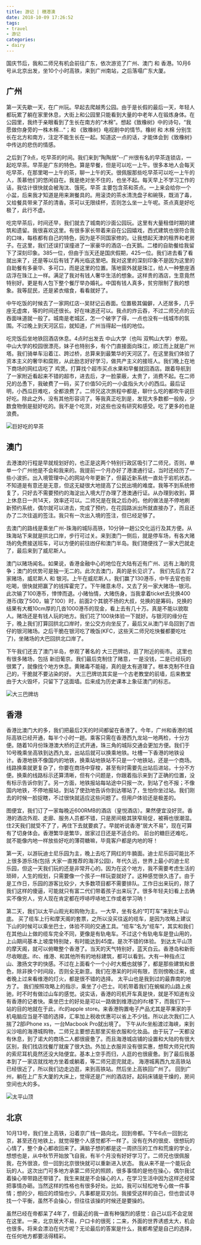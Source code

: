 ```yaml
---
title: 游记 | 穗港澳
date: 2018-10-09 17:26:52
tags:
- travel
- 游记
categories:
- dairy
---
```


国庆节后，我和二师兄有机会前往广东，依次游览了广州、澳门 和 香港。10月6号从北京出发，坐10个小时高铁，来到广州南站，之后落塌广东大厦。

## 广州

第一天先歇一天，在广州玩。早起去爬越秀公园。由于是长假的最后一天，年轻人都玩累了躺在家里休息，大街上和公园里只能看到大量的中老年人在锻炼身体。在公园里，我终于亲眼看到了生长在南方的“木棉”。想起《致橡树》中的诗句，“我愿做你身旁的一株木棉...“；和 《致橡树》电视剧中的情节。橡树 和 木棉 分别生长在北方和南方，注定不能生长在一起。知道这一点的话，才能体会到《致橡树》中传达的悲伤的情感。

之后到了9点，吃早茶的时间。我们来到“陶陶居”--广州很有名的早茶连锁店，一起吃早茶。早茶是广东的特色。算是早餐，但是可以吃一上午。很多本地人会每天吃早茶，在那里喝一上午的茶，聊一上午的天。很佩服那些吃早茶可以吃一上午的人，羡慕他们的悠闲自在。我是绝对坐不住的，也坐不起。每天早上不学习工作的话，我估计很快就会被淘汰、饿死。早茶 主要包含茶和茶点。一上来会给你一个小盆，后来我才知道是用来涮餐具的。用滚烫的茶水清洗盘子和碗筷，既消了毒，又给餐具带来了茶的清香。茶可以无限续杯，否则怎么坐一上午呢。茶点真是好吃极了，此行不虚。

吃完早茶后，时间还早，我们就去了城南的沙面公园玩。这里有大量租借时期的建筑和遗留。我很喜欢这里。有很多家长带着来自在公园嬉戏，西式建筑也很符合我的口味，每栋都有自己的特色，因为是不同国家修的。让我想起天津的租界和老房子。在这里，我们还误打误撞进了一家豪华的酒店--白天鹅。二楼的自助餐给我留下了深刻印象。385一位，但由于当天还是国庆假期，425一位。我们进去看了看就出来了，还是等以后有钱了再光临这里吧。我对这里的深刻印象不是因为这里的自助餐有多豪华、多可口，而是这里的位置。落地窗外就是珠江，给人一种整座酒店浮在珠江上一样。满足了我对有钱人奢华生活的想象。这样贵的酒店，生意竟然特别好。更是有人包下整个餐厅举办婚礼。中国有钱人真多，贫穷限制了我的想象。我等屁民，还是紧衣缩食，看看就好了。

中午吃饭的时候去了一家网红店--吴财记云吞面。位置极其偏僻，人还居多，几乎座无虚席，等的时间还很长。好在味道还可以。我点的炸云吞，不过二师兄点的云吞面味道就一般了。城南是老城区，怎一个破字了得，一点也没有一线城市的氛围。不过晚上到天河区后，就知道，广州当得起一线的地位。

吃完饭后坐地铁回酒店休息。4点时出发去 中山大学（也叫 双鸭山大学）参观。中山大学的校园很漂亮，妹子也特别多，有个门直接面向珠江，顺江而上就是广州塔。我们骑单车沿着江、跨过桥，总算来到最繁华的天河区了。在这里我们体验了资本主义的奢华和腐败，从此励志好好学习，做共产主义的接班人。我们晚上在地下商场的网红店吃了 鸡煲。打算找个超市买点水果和早餐就回酒店。跟着导航到了一家附近看起来不错的超市，进去后，才一脸蒙蔽，太贵了，消费不起。在二师兄的怂恿下，我破费了一码，买了价值50元的一小盒指头大小的西瓜。最后证明，小西瓜巨难吃，全都浪费了。二师兄这次旅程中都是，聊什么吃的都吹牛说巨好吃。除此之外，没有其他形容词了。等我真正吃到是，发现大多数都一般般，少数食物倒是挺好吃的。我不是个吃货，对这些也没有研究和感受。吃了更多的也是浪费。

![巨好吃的早茶](/images/zaocha.jpg)

## 澳门

去港澳的行程是早就规划好的，也正是这两个特别行政区吸引了二师兄，否则，单单一个广州他是不会和我来的。我提前一个月办好了港澳通行证，当时还经历了一些小波折。出入境管理中心的网站今年更新了，但最近新系统一直处于宕机状态。不知道是有意还是无意，但这无疑很大地提高了公民出境的难度。我等不到系统修复了，只好去不需要预约的海淀出入境大厅办理了港澳通行证。从办理到收到，算上休息日一共14天，效率还可以。二师兄是在我之后办的。他的做法是不停地刷新预约系统，偶尔就可以进去，完成了预约，在花园路派出所就直接办了，而且还办了二次往返的签注。我只有一次出入境的签注，但已经足够了。

去澳门的路线是乘坐广州-珠海的城际高铁，10分钟一趟公交化运行及其方便。从珠海站下来就是拱北口岸，步行可过关。来到澳门一侧后，就是停车场，有各大赌场的免费接送班车，可以方便的前往凼仔和澳门半岛。我们随便找了一家大巴就走了，最后来到了威尼斯人。

澳门以赌场闻名。如果说，香港金融中心的地位在大陆有近有广州、远有上海的竞争；澳门的优势可是独一无二的。此次去澳门，真的是长见识了。
我们先后去了2家赌场，威尼斯人 和 银河。上午在威尼斯人，我们赢了130港币，中午去官也街吃喝，很快就把赢了的钱挥霍完了。下午赌意未尽，又去了另一家大赌场--银河。此次输了100港币，悻悻而退。小赌怡情，大赌伤身。当我拿着ticket去兑换400港币(取了500，输了100）时，前面2个其貌不扬的大叔，兑换的是筹码，兑换的结果有大概10cm厚的几沓1000港币的现金，看上去有几十万。真是不能以貌取人。赌场还是有钱人玩的地方。我们花了100块体验一下就好。与银河的缘分在于，晚上我们打算回拱北口岸时，坐公交方向坐反了，最后又从澳门半岛回到了凼仔的银河赌场。之后干脆在银河吃了晚饭(KFC，这些天二师兄吃快餐都要吃吐了)，坐赌场的大巴回拱北口岸了。

下午我们还去了澳门半岛，参观了著名的 大三巴牌坊，逛了附近的街市。
这里也有很多赌场，包括 新旧葡京。我们最后克制住了赌意，一是没钱，二是已经玩的很累了，就像找个地方休息。黄赌毒不能碰，真的是太有道理了。根本克制不住自己的，干脆就不要沾染的好。
大三巴牌坊其实是一个古老教堂的前墙，后来教堂由于大火毁坏，只留下了这面墙。后来成为历史课本上象征澳门的标志。

![大三巴牌坊](/images/dasanba.jpg)

## 香港

香港比澳门大的多，我们把最后2天的时间都留在香港了。今年，广州和香港的城际高铁已经开通，每半个小时一趟。乘客只需在香港西九龙站一地两检，十分方便。随着10月份珠港澳大桥的正式开通，珠三角的城际交通会更加方便。我们于10号晚乘坐高铁到达西九龙，出站后就可以换乘地铁。吐槽一下香港的地铁设计。香港地铁不像国内的地铁，换乘站地铁站不只是一个地铁站，还是一个商场。线路换乘就更复杂了，你要在商场中穿梭，甚至有时需要先出站后进站，十分不方便。换乘的线路标示还算清晰，但有个问题是，你跟着指示来到了正确的位置，没有标示告诉你到了。另一方面，地铁报站每站途中只报一次，到站了也不报；不像国内地铁，不停地报站，到站了使劲地告诉你到达哪站了，生怕你坐过站。我们刚去的时候一脸捉瞎，不过很快就适应这些问题了。但用户体验还是极差的。

图便宜，我们订了一家每晚近600RMB的酒店（皇悦酒店）。果然便宜没好货。香港的酒店外观、走廊、服务人员都不错，只是房间极其狭窄局促，被褥也很潮湿。住2天我们就受不了了，再住下去就要疯了。早就听说香港“居大不易”，现在可算有了切身体会。香港繁华是繁华，居家过日还是不适合的。
前台的糖巨还难吃，就不能像内地一样放些好吃的薄荷糖嘛，毕竟客户都是内地的呀！

第一天，以游玩迪士尼乐园为主，晚上去吃了网红的牛腩面。迪士尼乐园可能比不上很多游乐场(包括 大家一直推荐的海洋公园)，年代久远，世界上最小的迪士尼乐园，但这一天我们玩的还是非常开心的。因为在这个地方，我不需要考虑生活的琐碎，人生的规划，只需要像一个孩子一样玩耍就好了。这种感觉很久违了。由于是工作日，乐园的游客比较少，大多数项目都不需要排队。工作日出来玩的，除了我们这样的傻逼，可能就只有富二代们带着孩子出来玩了。很多年轻夫妇看上去确实不像穷人，穷人现在肯定都在哼哧哼哧地工作或者学习呐！

第二天，我们以太平山观光和购物为主。一大早，坐有名的“叮叮车”来到太平山底。
买了缆车上行和摩天阁的套票，之所以没买往返的缆车，是因为攻略上建议下山的时候可以乘坐巴士，体验不同的交通工具。“缆车”名为“缆车”，其实和我们在其他山上做的缆车完全不同，更像是有轨电车。不过这个有轨电车是登山用的，上山期间基本上坡度特别陡，有时能达到45度。是次不错的体验。
到达太平山顶的摩天阁，就可以俯瞰整个香港了。当天的天气特别好，蓝天白云。香港岛和新街尽收眼底。ifc、维港、和其他所有的地标建筑，都可以看到。大有一种指点江山、激扬文字的快感。不过在上面看个一个小时大概也就够了，都是那些建筑和景色，除非换个时间段，否则全无新意。我们在港呆的时间有限，否则傍晚过来，或者晚上过来看维港的灯火，都是很不错的选择。
太平山也是我到过的最靠南的地方了。
我们按照攻略上的指示，乘坐了小巴士。司机带着我们在蜿蜒的山路上疾驰，时不时有做过山车的感觉。说实话，香港的司机开车真是快，就是不知道有没有香港的记者快。乘坐巴士的好处是可以一路做到维港边的ifc楼下，而我们下一站的目的地就在于此，ifc的apple store。来香港购置电子产品尤其是苹果家的手机电脑应当是不错的选择，汇率加上税收优惠可以省上不少钱。所以此次我们二人揣了2部iPhone xs，一台Macbook Pro就出境了。
下午从ifc坐船渡过海峡，来到尖沙咀的海港城购物，二师兄主要想去那里买些衣服和化妆品。由于玩了一天都没有休息，到了诺大的商场二人都很疲惫了。而且海港城店铺的设置和大陆的有很大区别，我们找店找餐厅就废了很大劲。外加上衣服并没有很实惠，想帮大师兄代购的索尼耳机竟然还没大陆便宜。基本上空手而归，人逛的也很疲惫。到了最后我基本到了一家店就找地方坐着或躺着，等二师兄逛完就走。
海港城离西九龙高铁站已经很近了，所以我们边走边逛，来到高铁站。然后坐上高铁回广州了。
回到广州，躺在上广东大厦的大床上，觉得还是广州的酒店好。起码床铺是干燥的，房间空间也大的多。

![太平山顶](/images/太平山顶.jpg)

## 北京

10月13号，我们坐上高铁，沿着京广线一路向北，回到帝都。下午6点一回到北京，甚至还在地铁上，就觉得整个人感觉都不一样了。没有在外的很皮、很想玩的心情了，整个身心都收回来了。满脑子想的都是这一周挤压的工作和荒废的学业，想想也是，从中秋节开始放飞自我，有半个月没有好好学习了。二师兄也很佩服我，在外很浪，但一回到北京很快就可以重新进入状态。
我从来不是一个能玩会玩的人。这次出门可多地方承蒙二师兄的照顾，很多事情的是他在操心，偶尔我试着操心带带路还带错了。我生来就是不会操心的人，在学习生活中因为这样还经常把事情办砸。当然这样的性格也有很多好处。比如，我可以轻松地专心做一件事情；想的少，相应的烦恼也少。凡事都是双刃剑。我接受这样的自己，但也尝试寻找一个平衡，虽然不会操心，但往往该操的时候还是要操的。

虽然已经在帝都呆了4年了，但最近的我一直有种强烈的感觉：自己以后不会定居在这里。一来，北京居大不易，户口卡的很死；二来，外面的世界诱惑太大，机会也很多。将来会漂泊在何方呢？无论最后的答案是什么，我都希望是自己的选择，在任何地方都要活得精彩。

